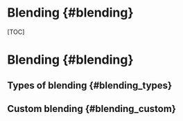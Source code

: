 # Blending {#blending}
[TOC]
# Blending {#blending}

## Types of blending {#blending_types}

## Custom blending {#blending_custom}
